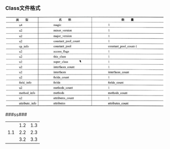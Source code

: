 ### Class文件格式
![](/assets/201708030008.png)

###ss###
<table>  
        <tr>  
            <td  rowspan="3">1.1</td>  
            <td>1.2</td>  
            <td>1.3</td>  
        </tr>  
        <tr>  
            <!--<td>2.1</td>-->  
            <td>2.2</td>  
            <td>2.3</td>  
        </tr>  
        <tr>  
            <!--<td>3.1</td>-->  
            <td>3.2</td>  
            <td>3.3</td>  
        </tr>  
    </table>    

